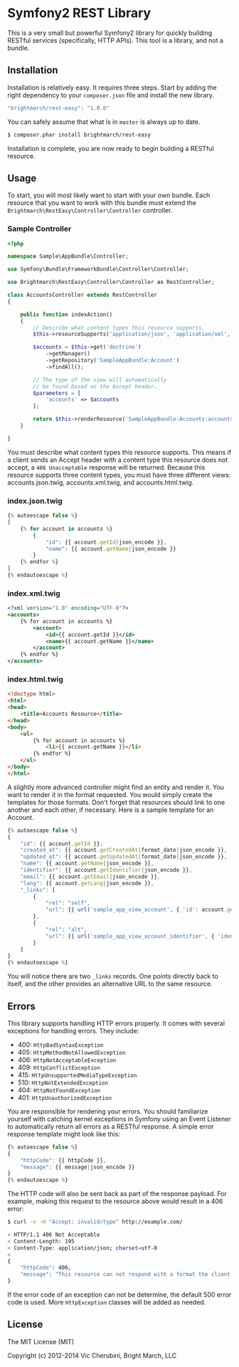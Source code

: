 # Symfony2 REST Library
This is a very small but powerful Symfony2 library for quickly building RESTful services (specifically, HTTP APIs). This tool is a library, and not a bundle.

## Installation
Installation is relatively easy. It requires three steps. Start by adding the right dependency to your `composer.json` file and install the new library.

```javascript
"brightmarch/rest-easy": "1.0.0"
```

You can safely assume that what is in `master` is always up to date.

```bash
$ composer.phar install brightmarch/rest-easy
```

Installation is complete, you are now ready to begin building a RESTful resource.

## Usage
To start, you will most likely want to start with your own bundle. Each resource that you want to work with this bundle must extend the `Brightmarch\RestEasy\Controller\Controller` controller.

### Sample Controller
```php
<?php

namespace Sample\AppBundle\Controller;

use Symfony\Bundle\FrameworkBundle\Controller\Controller;

use Brightmarch\RestEasy\Controller\Controller as RestController;

class AccountsController extends RestController
{

    public function indexAction()
    {
        // Describe what content types this resource supports.
        $this->resourceSupports('application/json', 'application/xml', 'text/html');

        $accounts = $this->get('doctrine')
            ->getManager()
            ->getRepository('SampleAppBundle:Account')
            ->findAll();

        // The type of the view will automatically
        // be found based on the Accept header.
        $parameters = [
            'accounts' => $accounts
        ];

        return $this->renderResource('SampleAppBundle:Accounts:accounts', $parameters);
    }

}
```

You must describe what content types this resource supports. This means if a client sends an Accept header with a content type this resource does not accept, a `406 Unacceptable` response will be returned. Because this resource supports three content types, you must have three different views: accounts.json.twig, accounts.xml.twig, and accounts.html.twig.

### index.json.twig
```javascript
{% autoescape false %}
[
    {% for account in accounts %}
        {
            "id": {{ account.getId|json_encode }},
            "name": {{ account.getName|json_encode }}
        }
    {% endfor %}
]
{% endautoescape %}
```

### index.xml.twig
```xml
<?xml version="1.0" encoding="UTF-8"?>
<accounts>
    {% for account in accounts %}
        <account>
            <id>{{ account.getId }}</id>
            <name>{{ account.getName }}</name>
        </account>
    {% endfor %}
</accounts>
```

### index.html.twig
```html
<!doctype html>
<html>
<head>
    <title>Accounts Resource</title>
</head>
<body>
    <ul>
        {% for account in accounts %}
            <li>{{ account.getName }}</li>
        {% endfor %}
    </ul>
</body>
</html>
```

A slightly more advanced controller might find an entity and render it. You want to render it in the format requested. You would simply create the templates for those formats. Don't forget that resources should link to one another and each other, if necessary. Here is a sample template for an Account.

```javascript
{% autoescape false %}
{
    "id": {{ account.getId }},
    "created_at": {{ account.getCreatedAt|format_date|json_encode }},
    "updated_at": {{ account.getUpdatedAt|format_date|json_encode }},
    "name": {{ account.getName|json_encode }},
    "identifier": {{ account.getIdentifier|json_encode }},
    "email": {{ account.getEmail|json_encode }},
    "lang": {{ account.getLang|json_encode }},
    "_links": [
        {
            "rel": "self",
            "url": {{ url('sample_app_view_account', { 'id': account.getId })|json_encode }}
        },
        {
            "rel": "alt",
            "url": {{ url('sample_app_view_account_identifier', { 'identifier': account.getIdentifier })|json_encode }}
        }
    ]
}
{% endautoescape %}
```

You will notice there are two `_links` records. One points directly back to itself, and the other provides an alternative URL to the same resource.

## Errors
This library supports handling HTTP errors properly. It comes with several exceptions for handling errors. They include:

* 400: `HttpBadSyntaxException`
* 405: `HttpMethodNotAllowedException`
* 406: `HttpNotAcceptableException`
* 409: `HttpConflictException`
* 415: `HttpUnsupportedMediaTypeException`
* 510: `HttpNotExtendedException`
* 404: `HttpNotFoundException`
* 401: `HttpUnauthorizedException`

You are responsible for rendering your errors. You should familiarize yourself with catching kernel exceptions in Symfony using an Event Listener to automatically return all errors as a RESTful response. A simple error response template might look like this:

```javascript
{% autoescape false %}
{
    "httpCode": {{ httpCode }},
    "message": {{ message|json_encode }}
}
{% endautoescape %}
```

The HTTP code will also be sent back as part of the response payload. For example, making this request to the resource above would result in a 406 error:

```bash
$ curl -v -H "Accept: invalid/type" http://example.com/

< HTTP/1.1 406 Not Acceptable
< Content-Length: 195
< Content-Type: application/json; charset=utf-8
< 
{
    "httpCode": 406,
    "message": "This resource can not respond with a format the client will find acceptable. This resource supports: [application\/json, application\/xml, text\/html]."
}
```

If the error code of an exception can not be determine, the default 500 error code is used. More `HttpException` classes will be added as needed.

## License
The MIT License (MIT)

Copyright (c) 2012-2014 Vic Cherubini, Bright March, LLC
